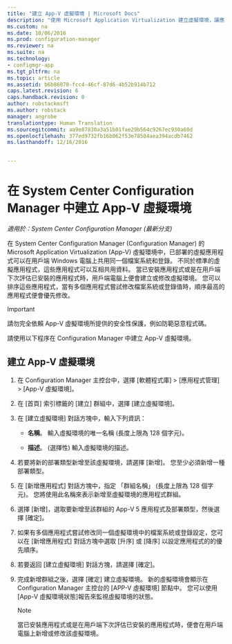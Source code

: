 ```yaml
---
title: "建立 App-V 虛擬環境 | Microsoft Docs"
description: "使用 Microsoft Application Virtualization 建立虛擬環境，讓應用程式可以彼此共用資料。"
ms.custom: na
ms.date: 10/06/2016
ms.prod: configuration-manager
ms.reviewer: na
ms.suite: na
ms.technology:
- configmgr-app
ms.tgt_pltfrm: na
ms.topic: article
ms.assetid: b6b86078-fcc4-46cf-87d6-4b52b914b712
caps.latest.revision: 6
caps.handback.revision: 0
author: robstackmsft
ms.author: robstack
manager: angrobe
translationtype: Human Translation
ms.sourcegitcommit: aa9e87830a3a51b01fae29b564c9267ec930a60d
ms.openlocfilehash: 377ed9732fb16b062f53e78504aea394acdb7462
ms.lasthandoff: 12/16/2016


---
```

# <a name="create-app-v-virtual-environments-in-system-center-configuration-manager"></a>在 System Center Configuration Manager 中建立 App-V 虛擬環境

*適用於：System Center Configuration Manager (最新分支)*

在 System Center Configuration Manager (Configuration Manager) 的 Microsoft Application Virtualization (App-V) 虛擬環境中，已部署的虛擬應用程式可以在用戶端 Windows 電腦上共用同一個檔案系統和登錄。 不同於標準的虛擬應用程式，這些應用程式可以互相共用資料。 當已安裝應用程式或是在用戶端下次評估已安裝的應用程式時，用戶端電腦上便會建立或修改虛擬環境。 您可以排序這些應用程式，當有多個應用程式嘗試修改檔案系統或登錄值時，順序最高的應用程式便會優先修改。  

> [!IMPORTANT]  
>  請勿完全依賴 App-V 虛擬環境所提供的安全性保護，例如防範惡意程式碼。  

 請使用以下程序在 Configuration Manager 中建立 App-V 虛擬環境。  

## <a name="create-an-app-v-virtual-environment"></a>建立 App-V 虛擬環境  

1.  在 Configuration Manager 主控台中，選擇 [軟體程式庫] > [應用程式管理] > [App-V 虛擬環境]。  

3.  在 [首頁] 索引標籤的 [建立] 群組中，選擇 [建立虛擬環境]。  

4.  在 [建立虛擬環境] 對話方塊中，輸入下列資訊：  

    -   **名稱**。  輸入虛擬環境的唯一名稱 (長度上限為 128 個字元)。  

    -   **描述**。 (選擇性) 輸入虛擬環境的描述。  

5.  若要將新的部署類型新增至該虛擬環境，請選擇 [新增]。 您至少必須新增一種部署類型。  

6.  在 [新增應用程式] 對話方塊中，指定 「群組名稱」 (長度上限為 128 個字元)。 您將使用此名稱來表示新增至虛擬環境的應用程式群組。  

7.  選擇 [新增]，選取要新增至該群組的 App-V 5 應用程式及部署類型，然後選擇 [確定]。  

8.  如果有多個應用程式嘗試修改同一個虛擬環境中的檔案系統或登錄設定，您可以在 [新增應用程式] 對話方塊中選取 [升序] 或 [降序] 以設定應用程式的的優先順序。  

9. 若要返回 [建立虛擬環境] 對話方塊，請選擇 [確定]。  

10. 完成新增群組之後，選擇 [確定] 建立虛擬環境。 新的虛擬環境會顯示在 Configuration Manager 主控台的 [APP-V 虛擬環境] 節點中。 您可以使用 [App-V 虛擬環境狀態]報告來監視虛擬環境的狀態。  

    > [!NOTE]  
    >  當已安裝應用程式或是在用戶端下次評估已安裝的應用程式時，便會在用戶端電腦上新增或修改該虛擬環境。  

